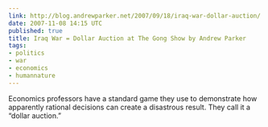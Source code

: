 ```yaml
---
link: http://blog.andrewparker.net/2007/09/18/iraq-war-dollar-auction/
date: 2007-11-08 14:15 UTC
published: true
title: Iraq War = Dollar Auction at The Gong Show by Andrew Parker
tags:
- politics
- war
- economics
- humannature
---
```


Economics professors have a standard game they use to demonstrate how apparently rational decisions can create a disastrous result. They call it a “dollar auction.”
